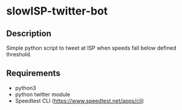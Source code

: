 # slowISP-twitter-bot

Description
---------------

Simple python script to tweet at ISP when speeds fall below defined threshold. 

Requirements
--------------

- python3
- python twitter module
- Speedtest CLI (https://www.speedtest.net/apps/cli)

